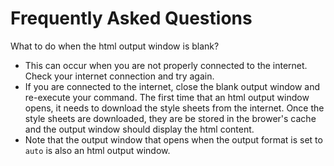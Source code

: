 # Frequently Asked Questions

What to do when the html output window is blank?

- This can occur when you are not properly connected to the internet. Check your
  internet connection and try again.
- If you are connected to the internet, close the blank output window and re-execute
  your command. The first time that an html output window opens, it needs to download
  the style sheets from the internet. Once the style sheets are downloaded, they are be
  stored in the brower's cache and the output window should display the html content.
- Note that the output window that opens when the output format is set to `auto` is also
  an html output window.
